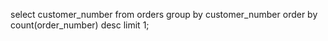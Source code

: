 select customer_number from orders
group by customer_number
order by count(order_number) desc
limit 1;